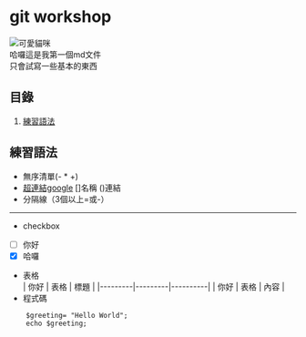 # git workshop

![可愛貓咪](https://media.giphy.com/media/aNqEFrYVnsS52/giphy.gif "cute cat")   
哈囉這是我第一個md文件   
只會試寫一些基本的東西

## 目錄

1. [練習語法](#練習語法)

## 練習語法

- 無序清單(- * +)
- [超連結google](https://www.google.com)
   []名稱 ()連結
- 分隔線（3個以上=或-）

------

- checkbox
- [ ] 你好
- [x] 哈囉
- 表格   
| 你好 | 表格 | 標題 |
|---------|---------|----------|
| 你好      | 表格      | 內容       |
- 程式碼
```bash=php
    $greeting= "Hello World";
    echo $greeting;
```

